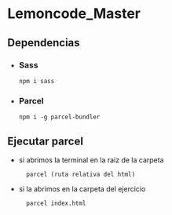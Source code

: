# Lemoncode_Master

## Dependencias

-   ### Sass
        npm i sass

-   ### Parcel
        npm i -g parcel-bundler


## Ejecutar parcel

- si abrimos la terminal en la raiz de la carpeta

        parcel (ruta relativa del html)

- si la abrimos en la carpeta del ejercicio

        parcel index.html

